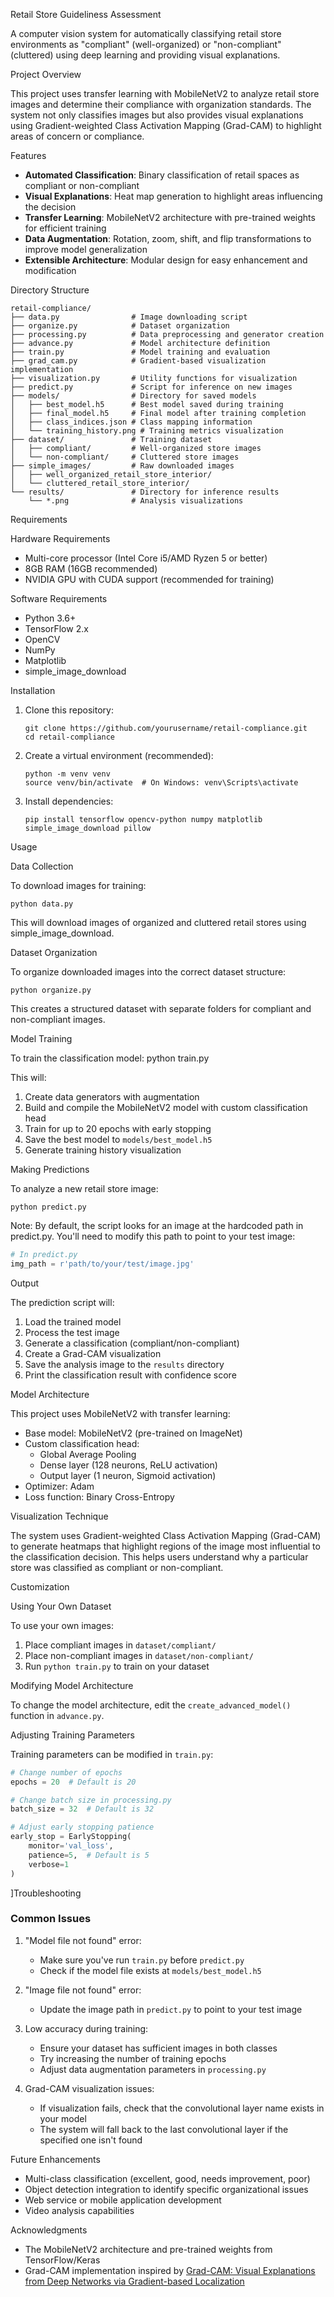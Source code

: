  Retail Store Guideliness Assessment

A computer vision system for automatically classifying retail store environments as "compliant" (well-organized) or "non-compliant" (cluttered) using deep learning and providing visual explanations.

 Project Overview

This project uses transfer learning with MobileNetV2 to analyze retail store images and determine their compliance with organization standards. The system not only classifies images but also provides visual explanations using Gradient-weighted Class Activation Mapping (Grad-CAM) to highlight areas of concern or compliance.

 Features

- **Automated Classification**: Binary classification of retail spaces as compliant or non-compliant
- **Visual Explanations**: Heat map generation to highlight areas influencing the decision
- **Transfer Learning**: MobileNetV2 architecture with pre-trained weights for efficient training
- **Data Augmentation**: Rotation, zoom, shift, and flip transformations to improve model generalization
- **Extensible Architecture**: Modular design for easy enhancement and modification

 Directory Structure

```
retail-compliance/
├── data.py                # Image downloading script
├── organize.py            # Dataset organization 
├── processing.py          # Data preprocessing and generator creation
├── advance.py             # Model architecture definition
├── train.py               # Model training and evaluation
├── grad_cam.py            # Gradient-based visualization implementation
├── visualization.py       # Utility functions for visualization
├── predict.py             # Script for inference on new images
├── models/                # Directory for saved models
│   ├── best_model.h5      # Best model saved during training
│   ├── final_model.h5     # Final model after training completion
│   ├── class_indices.json # Class mapping information
│   └── training_history.png # Training metrics visualization
├── dataset/               # Training dataset
│   ├── compliant/         # Well-organized store images
│   └── non-compliant/     # Cluttered store images
├── simple_images/         # Raw downloaded images
│   ├── well_organized_retail_store_interior/
│   └── cluttered_retail_store_interior/
└── results/               # Directory for inference results
    └── *.png              # Analysis visualizations
```

 Requirements

 Hardware Requirements
- Multi-core processor (Intel Core i5/AMD Ryzen 5 or better)
- 8GB RAM (16GB recommended)
- NVIDIA GPU with CUDA support (recommended for training)

 Software Requirements
- Python 3.6+
- TensorFlow 2.x
- OpenCV
- NumPy
- Matplotlib
- simple_image_download

 Installation

1. Clone this repository:
   ```
   git clone https://github.com/yourusername/retail-compliance.git
   cd retail-compliance
   ```

2. Create a virtual environment (recommended):
   ```
   python -m venv venv
   source venv/bin/activate  # On Windows: venv\Scripts\activate
   ```

3. Install dependencies:
   ```
   pip install tensorflow opencv-python numpy matplotlib simple_image_download pillow
   ```

  Usage

 Data Collection

To download images for training:

```
python data.py
```

This will download images of organized and cluttered retail stores using simple_image_download.

 Dataset Organization

To organize downloaded images into the correct dataset structure:

```
python organize.py
```
This creates a structured dataset with separate folders for compliant and non-compliant images.

 Model Training

To train the classification model: python train.py

This will:
1. Create data generators with augmentation
2. Build and compile the MobileNetV2 model with custom classification head
3. Train for up to 20 epochs with early stopping
4. Save the best model to `models/best_model.h5`
5. Generate training history visualization

 Making Predictions

To analyze a new retail store image:

```
python predict.py
```

Note: By default, the script looks for an image at the hardcoded path in predict.py. You'll need to modify this path to point to your test image:

```python
# In predict.py
img_path = r'path/to/your/test/image.jpg'
```

 Output

The prediction script will:
1. Load the trained model
2. Process the test image
3. Generate a classification (compliant/non-compliant)
4. Create a Grad-CAM visualization
5. Save the analysis image to the `results` directory
6. Print the classification result with confidence score

 Model Architecture

This project uses MobileNetV2 with transfer learning:

- Base model: MobileNetV2 (pre-trained on ImageNet)
- Custom classification head:
  - Global Average Pooling
  - Dense layer (128 neurons, ReLU activation)
  - Output layer (1 neuron, Sigmoid activation)
- Optimizer: Adam
- Loss function: Binary Cross-Entropy

Visualization Technique

The system uses Gradient-weighted Class Activation Mapping (Grad-CAM) to generate heatmaps that highlight regions of the image most influential to the classification decision. This helps users understand why a particular store was classified as compliant or non-compliant.

 Customization

 Using Your Own Dataset

To use your own images:
1. Place compliant images in `dataset/compliant/`
2. Place non-compliant images in `dataset/non-compliant/`
3. Run `python train.py` to train on your dataset

 Modifying Model Architecture

To change the model architecture, edit the `create_advanced_model()` function in `advance.py`.

 Adjusting Training Parameters

Training parameters can be modified in `train.py`:
```python
# Change number of epochs
epochs = 20  # Default is 20

# Change batch size in processing.py
batch_size = 32  # Default is 32

# Adjust early stopping patience
early_stop = EarlyStopping(
    monitor='val_loss',
    patience=5,  # Default is 5
    verbose=1
)
```

]Troubleshooting

### Common Issues

1. "Model file not found" error:
   - Make sure you've run `train.py` before `predict.py`
   - Check if the model file exists at `models/best_model.h5`

2. "Image file not found" error:
   - Update the image path in `predict.py` to point to your test image

3. Low accuracy during training:
   - Ensure your dataset has sufficient images in both classes
   - Try increasing the number of training epochs
   - Adjust data augmentation parameters in `processing.py`

4. Grad-CAM visualization issues:
   - If visualization fails, check that the convolutional layer name exists in your model
   - The system will fall back to the last convolutional layer if the specified one isn't found

 Future Enhancements

- Multi-class classification (excellent, good, needs improvement, poor)
- Object detection integration to identify specific organizational issues
- Web service or mobile application development
- Video analysis capabilities

Acknowledgments

- The MobileNetV2 architecture and pre-trained weights from TensorFlow/Keras
- Grad-CAM implementation inspired by [Grad-CAM: Visual Explanations from Deep Networks via Gradient-based Localization](https://arxiv.org/abs/1610.02391)
